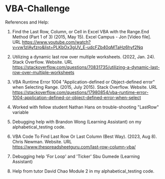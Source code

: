 # VBA-Challenge
References and Help:

1. Find the Last Row, Column, or Cell in Excel VBA with the Range.End Method (Part 1 of 3) (2015, May 15). Excel Campus - Jon [Video file]. URL https://www.youtube.com/watch?v=vw1zIAyfzro&list=PLKbOx3gUV_E-udcFZb40qMTaHz6hyf2Nq

2. Utilizing a dynamic last row over multiple worksheets. (2022, Jan. 24). Stack Overflow. Website. URL https://stackoverflow.com/questions/70831735/utilizing-a-dynamic-last-row-over-multiple-worksheets
  
3. VBA Runtime Error 1004 "Application-defined or Object-defined error" when Selecting Range. (2015, July 2015). Stack Overflow. Website. URL https://stackoverflow.com/questions/17980854/vba-runtime-error-1004-application-defined-or-object-defined-error-when-select
 
4. Worked with fellow student Nathan Hans on trouble-shooting "LastRow" variable

5. Debugging help with Brandon Wong (Learning Assistant) on my alphabetical_testing code.

6. VBA Code To Find Last Row Or Last Column (Best Way). (2023, Aug 8). Chris Newman. Website. URL https://www.thespreadsheetguru.com/last-row-column-vba/

7. Debugging help 'For Loop' and 'Ticker' Sbu Gumede (Learning Assistant)

8. Help from tutor David Chao Module 2 in my alphabetical_testing code.
